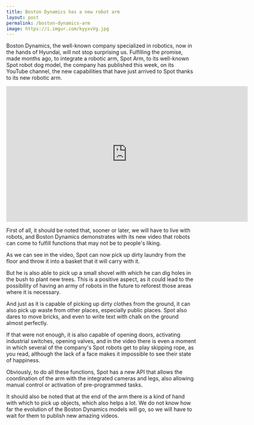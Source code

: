 ```yaml
---
title: Boston Dynamics has a new robot arm
layout: post
permalink: /boston-dynamics-arm
image: https://i.imgur.com/kyyxvVg.jpg
---
```


Boston Dynamics, the well-known company specialized in robotics, now in the hands of Hyundai, will not stop surprising us. Fulfilling the promise, made months ago, to integrate a robotic arm, Spot Arm, to its well-known Spot robot dog model, the company has published this week, on its YouTube channel, the new capabilities that have just arrived to Spot thanks to its new robotic arm.

<iframe title="Spot's Got an Arm!" src="https://www.youtube.com/embed/6Zbhvaac68Y?feature=oembed" allow="accelerometer; autoplay; clipboard-write; encrypted-media; gyroscope; picture-in-picture" allowfullscreen="" width="640" height="360" frameborder="0"></iframe>

First of all, it should be noted that, sooner or later, we will have to live with robots, and Boston Dynamics demonstrates with its new video that robots can come to fulfill functions that may not be to people's liking.

As we can see in the video, Spot can now pick up dirty laundry from the floor and throw it into a basket that it will carry with it.

But he is also able to pick up a small shovel with which he can dig holes in the bush to plant new trees. This is a positive aspect, as it could lead to the possibility of having an army of robots in the future to reforest those areas where it is necessary.

And just as it is capable of picking up dirty clothes from the ground, it can also pick up waste from other places, especially public places. Spot also dares to move bricks, and even to write text with chalk on the ground almost perfectly.

If that were not enough, it is also capable of opening doors, activating industrial switches, opening valves, and in the video there is even a moment in which several of the company's Spot robots get to play skipping rope, as you read, although the lack of a face makes it impossible to see their state of happiness.

Obviously, to do all these functions, Spot has a new API that allows the coordination of the arm with the integrated cameras and legs, also allowing manual control or activation of pre-programmed tasks.

It should also be noted that at the end of the arm there is a kind of hand with which to pick up objects, which also helps a lot. We do not know how far the evolution of the Boston Dynamics models will go, so we will have to wait for them to publish new amazing videos.
